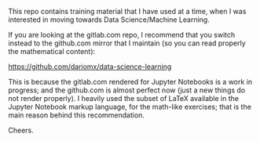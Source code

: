 This repo contains training material that I have used at a time, when I
was interested in moving towards Data Science/Machine Learning.

If you are looking at the gitlab.com repo, I recommend that you switch 
instead to the github.com mirror that I maintain (so you can read 
properly the mathematical content):

https://github.com/dariomx/data-science-learning

This is because the gitlab.com rendered for Jupyter Notebooks is a work in
progress; and the github.com is almost perfect now (just a new things do not
render properly). I heavily used the subset of LaTeX available in the Jupyter
Notebook markup language, for the math-like exercises; that is the main reason
behind this recommendation.

Cheers.
